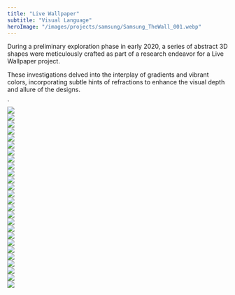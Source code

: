```yaml
---
title: "Live Wallpaper"
subtitle: "Visual Language"
heroImage: "/images/projects/samsung/Samsung_TheWall_001.webp"
---
```



<div id="contentContainer">
    <div id="content">
        <p>During a preliminary exploration phase in early 2020, a series of abstract 3D shapes were meticulously crafted as part of a research endeavor for a Live Wallpaper project.</p>
        <p>These investigations delved into the interplay of gradients and vibrant colors, incorporating subtle hints of refractions to enhance the visual depth and allure of the designs.</p>
    </div>`
</div>



<div class="grid-layout">


<div class="column column-1 empty"></div>
<div class="column column-10">
    <img src="/images/projects/one-plus-8t/OP8T_Mockup-03_01_BlackBG_SG.webp">
</div>
<div class="column column-1 empty"></div>


<div class="column column-1 empty"></div>
<div class="column column-10">
    <img src="/images/projects/one-plus-8t/OP8T_Mockup-03_02_SG.webp">
</div>
<div class="column column-1 empty"></div>


<div class="column column-4">
    <img src="/images/projects/one-plus-8t/OP8T_Mockup-02_05_SG.webp">
</div>
<div class="column column-4">
    <img src="/images/projects/one-plus-8t/OP8T_Mockup-02_04_BlackBG_SG.webp">
</div>
<div class="column column-4">
    <img src="/images/projects/one-plus-8t/OP8T_Mockup-02_01_SG.webp">
</div>



<div class="column column-1 empty"></div>
<div class="column column-10">
    <img src="/images/projects/one-plus-8t/OP8T_Mockup-07_1800.webp">
</div>
<div class="column column-1 empty"></div>


<div class="column column-3">
    <img src="/images/projects/one-plus-8t/OP8T_Mockup-01_25_BlackBG_Squared_SG.webp">
</div>
<div class="column column-3">
    <img src="/images/projects/one-plus-8t/OP8T_Mockup-01_26_Squared.webp">
</div>
<div class="column column-3">
    <img src="/images/projects/one-plus-8t/OP8T_Mockup-01_27_Squared_SG.webp">
</div>
<div class="column column-3">
    <img src="/images/projects/one-plus-8t/OP8T_Mockup-01_24_BlackBG_Squared_SG.webp">
</div>

<div class="column column-1 empty"></div>
<div class="column column-10">
    <img src="/images/projects/one-plus-8t/OP8T_Mockup-01_09_SG.webp">
</div>
<div class="column column-1 empty"></div>


<div class="column column-4">
    <img src="/images/projects/one-plus-8t/OP8T_Mockup-01_18_BlackBG_Squared_SG.webp">
</div>
<div class="column column-4">
    <img src="/images/projects/one-plus-8t/OP8T_Mockup-01_20_BlackBG_Squared_SG.webp">
</div>
<div class="column column-4">
    <img src="/images/projects/one-plus-8t/OP8T_Mockup-01_11_BlackBG_Squared_SG.webp">
</div>


<div class="column column-4 empty">
</div>
<div class="column column-8">
        <img src="/images/projects/one-plus-8t/OP8T_Mockup-01_23_BlackBG_SG.webp">
</div>


<div class="column column-1 empty"></div>
<div class="column column-8">
        <img src="/images/projects/one-plus-8t/OP8T_Mockup-01_06_Squared_SG.webp"></div>
<div class="column column-3 empty"></div>


<div class="column column-4 empty"></div>
<div class="column column-4">
    <img src="/images/projects/one-plus-8t/OP8T_Mockup-05_03.webp">
</div>
<div class="column column-4">
    <img src="/images/projects/one-plus-8t/OP8T_Mockup-05_02.webp">
</div>


<div class="column column-4">
    <img src="/images/projects/one-plus-8t/OP8T_Mockup-05_01.webp">
</div>
<div class="column column-4">
    <img src="/images/projects/one-plus-8t/OP8T_Mockup-05_04.webp">
</div>
<div class="column column-4 empty">
</div>



<div class="column column-3 empty"></div>
<div class="column column-8">
        <img src="/images/projects/one-plus-8t/OP8T_Mockup-01_05_Squared_SG.webp"></div>
<div class="column column-1 empty"></div>



<div class="column column-4 ">
    <img src="/images/projects/one-plus-8t/OP8T_Mockup-01_14_BlackBG_640_SG.webp"></div>
<div class="column column-4">
    <img src="/images/projects/one-plus-8t/OP8T_Mockup-01_15_BlackBG_640_SG.webp">
</div>
<div class="column column-4">
    <img src="/images/projects/one-plus-8t/OP8T_Mockup-01_21_BlackBG_640_SG.webp">
</div>


<div class="column column-1 empty"></div>
<div class="column column-10">
    <img src="/images/projects/one-plus-8t/OP8T_Mockup-01_10_BlackBG_SG.webp">
</div>
<div class="column column-1 empty"></div>


<div class="column column-1 empty"></div>
<div class="column column-10">
    <img src="/images/projects/one-plus-8t/OP8T_Mockup-01_19_BlackBG_SG.webp">
</div>
<div class="column column-1 empty"></div>



</div>